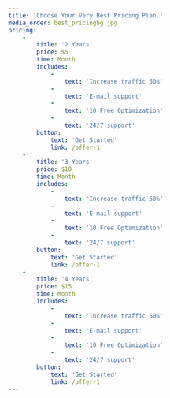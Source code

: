 ```yaml
---
title: 'Choose Your Very Best Pricing Plan.'
media_order: best_pricingbg.jpg
pricing:
    -
        title: '2 Years'
        price: $5
        time: Month
        includes:
            -
                text: 'Increase traffic 50%'
            -
                text: 'E-mail support'
            -
                text: '10 Free Optimization'
            -
                text: '24/7 support'
        button:
            text: 'Get Started'
            link: /offer-1
    -
        title: '3 Years'
        price: $10
        time: Month
        includes:
            -
                text: 'Increase traffic 50%'
            -
                text: 'E-mail support'
            -
                text: '10 Free Optimization'
            -
                text: '24/7 support'
        button:
            text: 'Get Started'
            link: /offer-1
    -
        title: '4 Years'
        price: $15
        time: Month
        includes:
            -
                text: 'Increase traffic 50%'
            -
                text: 'E-mail support'
            -
                text: '10 Free Optimization'
            -
                text: '24/7 support'
        button:
            text: 'Get Started'
            link: /offer-1
---
```


